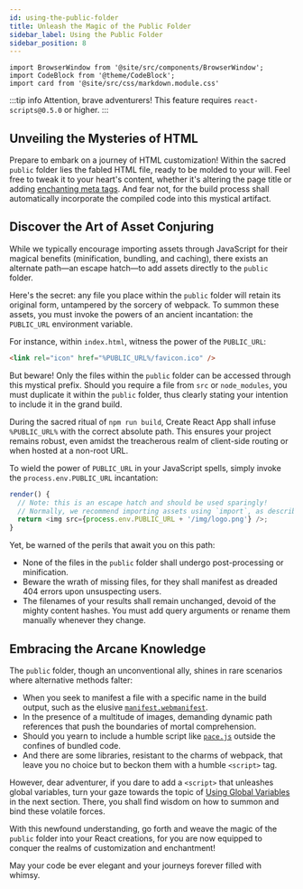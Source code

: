 ```yaml
---
id: using-the-public-folder
title: Unleash the Magic of the Public Folder
sidebar_label: Using the Public Folder
sidebar_position: 8
---
```


```mdx-code-block
import BrowserWindow from '@site/src/components/BrowserWindow';
import CodeBlock from '@theme/CodeBlock';
import card from '@site/src/css/markdown.module.css'
```

:::tip info
Attention, brave adventurers! This feature requires `react-scripts@0.5.0` or higher.
:::

## Unveiling the Mysteries of HTML

Prepare to embark on a journey of HTML customization! Within the sacred `public` folder lies the fabled HTML file, ready to be molded to your will. Feel free to tweak it to your heart's content, whether it's altering the page title or adding [enchanting meta tags](../back-end-integration/title-and-meta-tags.md). And fear not, for the build process shall automatically incorporate the compiled code into this mystical artifact.

## Discover the Art of Asset Conjuring

While we typically encourage importing assets through JavaScript for their magical benefits (minification, bundling, and caching), there exists an alternate path—an escape hatch—to add assets directly to the `public` folder.

Here's the secret: any file you place within the `public` folder will retain its original form, untampered by the sorcery of webpack. To summon these assets, you must invoke the powers of an ancient incantation: the `PUBLIC_URL` environment variable.

For instance, within `index.html`, witness the power of the `PUBLIC_URL`:

```html
<link rel="icon" href="%PUBLIC_URL%/favicon.ico" />
```

But beware! Only the files within the `public` folder can be accessed through this mystical prefix. Should you require a file from `src` or `node_modules`, you must duplicate it within the `public` folder, thus clearly stating your intention to include it in the grand build.

During the sacred ritual of `npm run build`, Create React App shall infuse `%PUBLIC_URL%` with the correct absolute path. This ensures your project remains robust, even amidst the treacherous realm of client-side routing or when hosted at a non-root URL.

To wield the power of `PUBLIC_URL` in your JavaScript spells, simply invoke the `process.env.PUBLIC_URL` incantation:

```js
render() {
  // Note: this is an escape hatch and should be used sparingly!
  // Normally, we recommend importing assets using `import`, as described in the "Adding Images and Fonts" section above.
  return <img src={process.env.PUBLIC_URL + '/img/logo.png'} />;
}
```

Yet, be warned of the perils that await you on this path:

- None of the files in the `public` folder shall undergo post-processing or minification.
- Beware the wrath of missing files, for they shall manifest as dreaded 404 errors upon unsuspecting users.
- The filenames of your results shall remain unchanged, devoid of the mighty content hashes. You must add query arguments or rename them manually whenever they change.

## Embracing the Arcane Knowledge

The `public` folder, though an unconventional ally, shines in rare scenarios where alternative methods falter:

- When you seek to manifest a file with a specific name in the build output, such as the elusive [`manifest.webmanifest`](https://developer.mozilla.org/en-US/docs/Web/Manifest).
- In the presence of a multitude of images, demanding dynamic path references that push the boundaries of mortal comprehension.
- Should you yearn to include a humble script like [`pace.js`](https://codebyzach.github.io/pace/docs/) outside the confines of bundled code.
- And there are some libraries, resistant to the charms of webpack, that leave you no choice but to beckon them with a humble `<script>` tag.

However, dear adventurer, if you dare to add a `<script>` that unleashes global variables, turn your gaze towards the topic of [Using Global Variables](../building-your-app/using-global-variables.md) in the next section. There, you shall find wisdom on how to summon and bind these volatile forces.

With this newfound understanding, go forth and weave the magic of the `public` folder into your React creations, for you are now equipped to conquer the realms of customization and enchantment!

May your code be ever elegant and your journeys forever filled with whimsy.